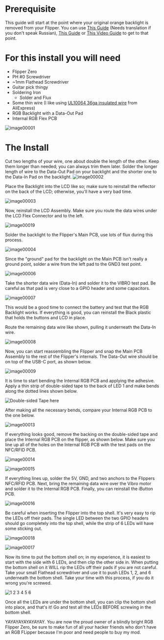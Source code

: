 # Prerequisite

This guide will start at the point where your original orange backlight is removed from your Flipper. You can use [This Guide](https://telegra.ph/Izmenenie-cveta-podsvetki-Flipper-Zero-11-14) (Needs translation if you don't speak Russian), [This Guide](https://telegra.ph/Flipper-Zero-RGB-backlight-guide-12-26) or [This Video Guide](https://www.youtube.com/watch?v=pft1CI5ikA4) to get to that point.

# For this install you will need

- Flipper Zero
- PH #0 Screwdriver
- ~1mm Flathead Screwdriver 
- Guitar pick thingy
- Soldering Iron
  - Solder and Flux
- Some thin wire (I like using [UL10064 36ga insulated wire](https://www.aliexpress.us/item/3256805268543019.html) from AliExpress)
- RGB Backlight with a Data-Out Pad
- Internal RGB Flex PCB

![image00001](https://github.com/Z3BRO/Flipper-Zero-RGB/assets/101530102/3559a438-ee9c-4344-a2e8-0555d2a26aa7)

# The Install

Cut two lengths of your wire, one about double the length of the other. Keep them longer than needed; you can always trim them later. Solder the longer length of wire to the Data-Out Pad on your backlight and the shorter one to the Data-In Pad on the backlight.
![image00002](https://github.com/Z3BRO/Flipper-Zero-RGB/assets/101530102/efc0301f-476c-45a3-8e1a-da53d3c96c3a)

Place the Backlight into the LCD like so; make sure to reinstall the reflector on the back of the LCD; otherwise, you'll have a very bad time.

![image00003](https://github.com/Z3BRO/Flipper-Zero-RGB/assets/101530102/0fb46f54-6331-4568-bf47-ddafb05bc6cd)

Now, reinstall the LCD Assembly. Make sure you route the data wires under the LCD Flex Connector and to the left.

![image00019](https://github.com/Z3BRO/Flipper-Zero-RGB/assets/101530102/cd77e51a-0b2f-492e-8a9d-7e5edb338fd4)

Solder the backlight to the Flipper's Main PCB, use lots of flux during this process. 

![image00004](https://github.com/Z3BRO/Flipper-Zero-RGB/assets/101530102/0ecb3535-cad1-4c99-91e4-aea7741e1425)

Since the "ground" pad for the backlight on the Main PCB isn't really a ground point, solder a wire from the left pad to the GND3 test point.

![image00006](https://github.com/Z3BRO/Flipper-Zero-RGB/assets/101530102/f26ecc63-41d9-46ed-8509-f4e8a4ddc653)

Take the shorter data wire (Data-In) and solder it to the VIBRO test pad. Be careful as that pad is very close to a GPIO header and some capacitors.

![image00007](https://github.com/Z3BRO/Flipper-Zero-RGB/assets/101530102/391e2ed8-9712-4cc7-a7d5-1a542785aadd)

This would be a good time to connect the battery and test that the RGB Backlight works. If everything is good, you can reinstall the Black plastic that holds the buttons and LCD in place. 

Route the remaining data wire like shown, pulling it underneath the Data-In wire.

![image00008](https://github.com/Z3BRO/Flipper-Zero-RGB/assets/101530102/4d764116-e9de-48e7-9669-ec9c0eb0d04f)

Now, you can start reassembling the Flipper and snap the Main PCB Assembly to the rest of the Flipper's internals. The Data-Out wire should be on top of the USB-C port, as shown below. 

![image00009](https://github.com/Z3BRO/Flipper-Zero-RGB/assets/101530102/27b00f4e-7fa5-4170-b7be-1d414f20ddba)

It is time to start bending the Internal RGB PCB and applying the adhesive. Apply a thin strip of double-sided tape to the back of LED 1 and make bends along the dotted lines shown below.

![Double-sided Tape here](https://github.com/Z3BRO/Flipper-Zero-RGB/assets/101530102/240c4874-2f14-48fd-838c-e5ad9cd41b4e)

After making all the necessary bends, compare your Internal RGB PCB to the one below.

![image00013](https://github.com/Z3BRO/Flipper-Zero-RGB/assets/101530102/082a24cc-85e9-4280-97ba-54850f819e81)

If everything looks good, remove the backing on the double-sided tape and place the Internal RGB PCB on the flipper, as shown below. Make sure you line up all of the holes on the Internal RGB PCB with the test pads on the NFC/RFID PCB.

![image00014](https://github.com/Z3BRO/Flipper-Zero-RGB/assets/101530102/a31ec6bb-eda1-4925-b5e7-bb4f100250b1)

![image00015](https://github.com/Z3BRO/Flipper-Zero-RGB/assets/101530102/3dfdcb28-e715-4393-bf4e-a8d5c7174322)

If everything lines up, solder the 5V, GND, and two anchors to the Flippers NFC/RFID PCB. Next, bring the remaining data wire over the Vibro motor and solder it to the Internal RGB PCB. Finally, you can reinstall the iButton PCB.

![image00016](https://github.com/Z3BRO/Flipper-Zero-RGB/assets/101530102/c847f01b-9629-4f6f-bc4f-aee8f04ddb04)

Be careful when inserting the Flipper into the top shell. It's very easy to rip the LEDs off their pads. The single LED between the two GPIO headers should go completely into the top shell, while the strip of 6 LEDs will have some sticking out. 

![image00018](https://github.com/Z3BRO/Flipper-Zero-RGB/assets/101530102/3c2d9d01-0420-46bb-9407-fba8e3143a09)

![image00017](https://github.com/Z3BRO/Flipper-Zero-RGB/assets/101530102/c6208926-cb14-4d34-b6d1-0696058c3477)

Now its time to put the bottom shell on; in my experience, it is easiest to start with the side with 6 LEDs, and then clip the other side in. When putting the bottom shell on it WILL rip the LEDs off their pads if you are not careful. Take your small Flathead screwdriver and use it to push LEDs 1, 2, and 6 underneath the bottom shell. Take your time with this process, if you do it wrong you're screwed.

![1 2 3 4 5 6](https://github.com/Z3BRO/Flipper-Zero-RGB/assets/101530102/0c0f6b23-80d3-422b-89db-967485620779)

Once all the LEDs are under the bottom shell, you can clip the bottom shell into place, and that's it! Go and test all the LEDs BEFORE screwing in the bottom shell.

YAYAYAYAYAYAYAY. You are now the proud owner of a blindly bright RGB Flipper Zero, be sure to make fun of all your hacker friends who don't have an RGB FLipper because I'm poor and need people to buy my mod.


